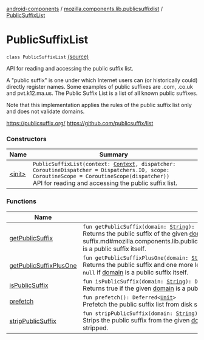 [android-components](../../index.md) / [mozilla.components.lib.publicsuffixlist](../index.md) / [PublicSuffixList](./index.md)

# PublicSuffixList

`class PublicSuffixList` [(source)](https://github.com/mozilla-mobile/android-components/blob/master/components/lib/publicsuffixlist/src/main/java/mozilla/components/lib/publicsuffixlist/PublicSuffixList.kt#L26)

API for reading and accessing the public suffix list.

A "public suffix" is one under which Internet users can (or historically could) directly register names. Some
 examples of public suffixes are .com, .co.uk and pvt.k12.ma.us. The Public Suffix List is a list of all known
 public suffixes.

Note that this implementation applies the rules of the public suffix list only and does not validate domains.

https://publicsuffix.org/
https://github.com/publicsuffix/list

### Constructors

| Name | Summary |
|---|---|
| [&lt;init&gt;](-init-.md) | `PublicSuffixList(context: `[`Context`](https://developer.android.com/reference/android/content/Context.html)`, dispatcher: CoroutineDispatcher = Dispatchers.IO, scope: CoroutineScope = CoroutineScope(dispatcher))`<br>API for reading and accessing the public suffix list. |

### Functions

| Name | Summary |
|---|---|
| [getPublicSuffix](get-public-suffix.md) | `fun getPublicSuffix(domain: `[`String`](https://kotlinlang.org/api/latest/jvm/stdlib/kotlin/-string/index.html)`): <ERROR CLASS>`<br>Returns the public suffix of the given [domain](get-public-suffix.md#mozilla.components.lib.publicsuffixlist.PublicSuffixList$getPublicSuffix(kotlin.String)/domain). Returns `null` if the [domain](get-public-suffix.md#mozilla.components.lib.publicsuffixlist.PublicSuffixList$getPublicSuffix(kotlin.String)/domain) is a public suffix itself. |
| [getPublicSuffixPlusOne](get-public-suffix-plus-one.md) | `fun getPublicSuffixPlusOne(domain: `[`String`](https://kotlinlang.org/api/latest/jvm/stdlib/kotlin/-string/index.html)`): Deferred<`[`String`](https://kotlinlang.org/api/latest/jvm/stdlib/kotlin/-string/index.html)`?>`<br>Returns the public suffix and one more level; known as the effective top-level domain (eTLD). Returns `null` if [domain](get-public-suffix-plus-one.md#mozilla.components.lib.publicsuffixlist.PublicSuffixList$getPublicSuffixPlusOne(kotlin.String)/domain) is a public suffix itself. |
| [isPublicSuffix](is-public-suffix.md) | `fun isPublicSuffix(domain: `[`String`](https://kotlinlang.org/api/latest/jvm/stdlib/kotlin/-string/index.html)`): Deferred<`[`Boolean`](https://kotlinlang.org/api/latest/jvm/stdlib/kotlin/-boolean/index.html)`>`<br>Returns true if the given [domain](is-public-suffix.md#mozilla.components.lib.publicsuffixlist.PublicSuffixList$isPublicSuffix(kotlin.String)/domain) is a public suffix; false otherwise. |
| [prefetch](prefetch.md) | `fun prefetch(): Deferred<`[`Unit`](https://kotlinlang.org/api/latest/jvm/stdlib/kotlin/-unit/index.html)`>`<br>Prefetch the public suffix list from disk so that it is available in memory. |
| [stripPublicSuffix](strip-public-suffix.md) | `fun stripPublicSuffix(domain: `[`String`](https://kotlinlang.org/api/latest/jvm/stdlib/kotlin/-string/index.html)`): <ERROR CLASS>`<br>Strips the public suffix from the given [domain](strip-public-suffix.md#mozilla.components.lib.publicsuffixlist.PublicSuffixList$stripPublicSuffix(kotlin.String)/domain). Returns the original domain if no public suffix could be stripped. |
